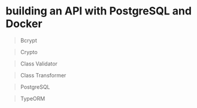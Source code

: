 # building an API with PostgreSQL and Docker

> Bcrypt

> Crypto

> Class Validator

> Class Transformer

> PostgreSQL

> TypeORM
